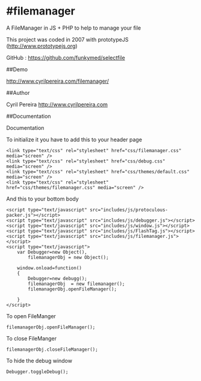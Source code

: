 #filemanager
===========
A FileManager in JS + PHP to help to manage your file

This project was coded in 2007 with prototypeJS (http://www.prototypejs.org)

GitHub : https://github.com/funkymed/selectfile

##Demo

http://www.cyrilpereira.com/filemanager/

##Author

Cyril Pereira http://www.cyrilpereira.com

##Documentation

Documentation

To initialize it you have to add this to your header page
~~~
<link type="text/css" rel="stylesheet" href="css/filemanager.css" media="screen" />
<link type="text/css" rel="stylesheet" href="css/debug.css" media="screen" />
<link type="text/css" rel="stylesheet" href="css/themes/default.css" media="screen" />
<link type="text/css" rel="stylesheet" href="css/themes/filemanager.css" media="screen" />
~~~

And this to your bottom body
~~~
<script type="text/javascript" src="includes/js/protoculous-packer.js"></script>
<script type="text/javascript" src="includes/js/debugger.js"></script>
<script type="text/javascript" src="includes/js/window.js"></script>
<script type="text/javascript" src="includes/js/FlashTag.js"></script>
<script type="text/javascript" src="includes/js/filemanager.js"></script>
<script type="text/javascript">
    var Debugger=new Object(),
        filemanagerObj = new Object();

    window.onload=function()
    {
        Debugger=new debugg();
        filemanagerObj	= new filemanager();
        filemanagerObj.openFileManager();

    }
</script>
~~~

To open FileManger
~~~
filemanagerObj.openFileManager();
~~~

To close FileManger
~~~
filemanagerObj.closeFileManager();
~~~

To hide the debug window
~~~
Debugger.toggleDebug();
~~~